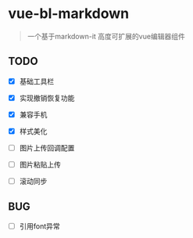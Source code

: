 # vue-bl-markdown

> 一个基于markdown-it 高度可扩展的vue编辑器组件

## TODO
- [X] 基础工具栏
- [X] 实现撤销恢复功能 
- [X] 兼容手机
- [X] 样式美化
- [ ] 图片上传回调配置
- [ ] 图片粘贴上传
- [ ] 滚动同步


## BUG
- [ ] 引用font异常

